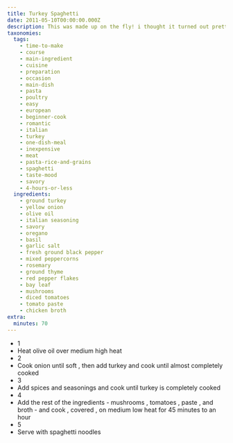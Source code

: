 ```yaml
---
title: Turkey Spaghetti
date: 2011-05-10T00:00:00.000Z
description: This was made up on the fly! i thought it turned out pretty well.
taxonomies:
  tags:
    - time-to-make
    - course
    - main-ingredient
    - cuisine
    - preparation
    - occasion
    - main-dish
    - pasta
    - poultry
    - easy
    - european
    - beginner-cook
    - romantic
    - italian
    - turkey
    - one-dish-meal
    - inexpensive
    - meat
    - pasta-rice-and-grains
    - spaghetti
    - taste-mood
    - savory
    - 4-hours-or-less
  ingredients:
    - ground turkey
    - yellow onion
    - olive oil
    - italian seasoning
    - savory
    - oregano
    - basil
    - garlic salt
    - fresh ground black pepper
    - mixed peppercorns
    - rosemary
    - ground thyme
    - red pepper flakes
    - bay leaf
    - mushrooms
    - diced tomatoes
    - tomato paste
    - chicken broth
extra:
  minutes: 70
---
```

 - 1
 - Heat olive oil over medium high heat
 - 2
 - Cook onion until soft , then add turkey and cook until almost completely cooked
 - 3
 - Add spices and seasonings and cook until turkey is completely cooked
 - 4
 - Add the rest of the ingredients - mushrooms , tomatoes , paste , and broth - and cook , covered , on medium low heat for 45 minutes to an hour
 - 5
 - Serve with spaghetti noodles
